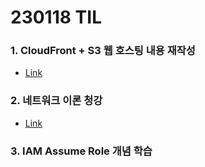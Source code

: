# 230118 TIL
### 1. CloudFront + S3 웹 호스팅 내용 재작성
* [Link](https://www.devops-eljoe.com/101695b9-a448-4f51-afe3-8e922e77060e)
### 2. 네트워크 이론 청강
* [Link](https://www.youtube.com/watch?v=k1gyh9BlOT8&list=PLXvgR_grOs1BFH-TuqFsfHqbh-gpMbFoy&index=2)
### 3. IAM Assume Role 개념 학습